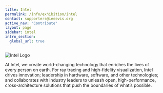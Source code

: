 ```yaml
---
title: Intel
permalink: /info/exhibition/intel
contact: supporters@ieeevis.org
active_nav: "Contribute"
layout: page
sidebar: intel
intro_section:
  global_url: true
---
```


 
![Intel Logo](/year/2021/assets/supporters/intel.png)

At Intel, we create world-changing technology that enriches the lives of every person on earth. For ray tracing and high-fidelity visualization, Intel drives innovation; leadership in hardware, software, and other technologies; and collaborates with industry leaders to unleash open, high-performance, cross-architecture solutions that push the boundaries of what’s possible.
